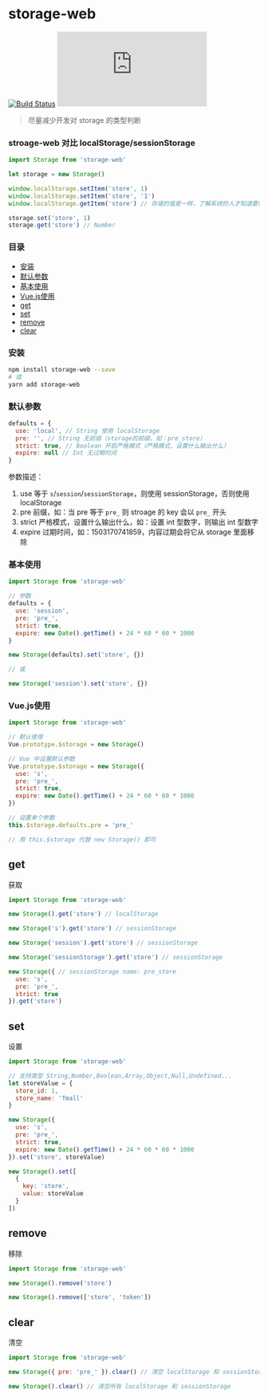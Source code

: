 # storage-web

[![Build Status](https://travis-ci.org/Chooin/storage-web.svg?branch=master)](https://travis-ci.org/Chooin/storage-web)
![JS gzip size](http://img.badgesize.io/https://unpkg.com/storage-web/dist/storage.js?compression=gzip&label=gzip%20size:%20JS)

> 尽量减少开发对 storage 的类型判断

### stroage-web 对比 localStorage/sessionStorage

``` js
import Storage from 'storage-web'

let storage = new Storage()

window.localStorage.setItem('store', 1)
window.localStorage.setItem('store', '1')
window.localStorage.getItem('store') // 存储的值是一样，了解系统的人才知道要转换成字符串还是数字

storage.set('store', 1)
storage.get('store') // Number
```

### 目录

- [安装](#安装)
- [默认参数](#默认参数)
- [基本使用](#基本使用)
- [Vue.js使用](#Vue.js使用)
- [get](#get)
- [set](#set)
- [remove](#remove)
- [clear](#clear)

### 安装
``` sh
npm install storage-web --save
# 或
yarn add storage-web
```

### 默认参数

``` js
defaults = {
  use: 'local', // String 使用 localStorage
  pre: '', // String 无前缀（storage的前缀，如：pre_store）
  strict: true, // Boolean 开启严格模式（严格模式，设置什么输出什么）
  expire: null // Int 无过期时间
}
```

参数描述：

1. use 等于 `s`/`session`/`sessionStorage`，则使用 sessionStorage，否则使用 localStorage
2. pre 前缀，如：当 pre 等于 `pre_` 则 stroage 的 key 会以 `pre_` 开头
3. strict 严格模式，设置什么输出什么，如：设置 int 型数字，则输出 int 型数字
4. expire 过期时间，如：1503170741859，内容过期会将它从 storage 里面移除

### 基本使用

``` js
import Storage from 'storage-web'

// 参数
defaults = {
  use: 'session',
  pre: 'pre_',
  strict: true,
  expire: new Date().getTime() + 24 * 60 * 60 * 1000
}

new Storage(defaults).set('store', {})

// 或

new Storage('session').set('store', {})
```

### Vue.js使用

``` js
import Storage from 'storage-web'

// 默认使用
Vue.prototype.$storage = new Storage()

// Vue 中设置默认参数
Vue.prototype.$storage = new Storage({
  use: 's',
  pre: 'pre_',
  strict: true,
  expire: new Date().getTime() + 24 * 60 * 60 * 1000
})

// 设置单个参数
this.$storage.defaults.pre = 'pre_'

// 用 this.$storage 代替 new Storage() 即可
```

## get

获取

``` js
import Storage from 'storage-web'

new Storage().get('store') // localStorage

new Storage('s').get('store') // sessionStorage

new Storage('session').get('store') // sessionStorage

new Storage('sessionStorage').get('store') // sessionStorage

new Storage({ // sessionStorage name: pre_store
  use: 's',
  pre: 'pre_',
  strict: true
}).get('store')
```

## set

设置

``` js
import Storage from 'storage-web'

// 支持类型 String,Number,Boolean,Array,Object,Null,Undefined...
let storeValue = {
  store_id: 1,
  store_name: 'Tmall'
}

new Storage({
  use: 's',
  pre: 'pre_',
  strict: true,
  expire: new Date().getTime() + 24 * 60 * 60 * 1000
}).set('store', storeValue)

new Storage().set([
  {
    key: 'store',
    value: storeValue
  }
])
```

## remove

移除

``` js
import Storage from 'storage-web'

new Storage().remove('store')

new Storage().remove(['store', 'token'])
```

## clear

清空

``` js
import Storage from 'storage-web'

new Storage({ pre: 'pre_' }).clear() // 清空 localStorage 和 sessionStorage 下所有以 'pre_' 开头的

new Storage().clear() // 清空所有 localStorage 和 sessionStorage
```
